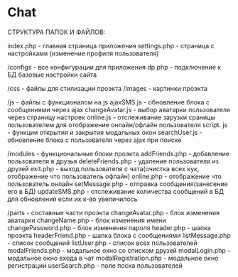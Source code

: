 # Chat

СТРУКТУРА ПАПОК И ФАЙЛОВ:

index.php - главная страница приложения
settings.php - страница с настройками (изменение профиля пользователя)


/configs - все конфигурации для приложения
	dp.php - подключение к БД
	базовые настройки сайта

/css - файлы для стилизации проэкта
    /images - картинки проэкта

/js - файлы с функционалом на js
    ajaxSMS.js - обновление блока с сообщениями через ajax
    changeAvatar.js - выбор аватарки пользователя через страницу настроек
    online.js - отслеживание зарузки сраницы пользователем для 
                отображение онлайн/офлайн пользователя
    script. js -  функции открытия и закрытия модальных окон
    searchUser.js - обновление блока с пользователя через ajax при поиске

/modulеs - функциональные блоки проэкта 
	addFriends.php - добавление пользователя в друзья
    deleteFriends.php - удаление пользователя из друзей
    exit.php - выход пользователя с чата(очистка всех кук, 
                отображение что пользователь офлайн)
    online.php - отображение что пользователь онлайн
    setMessage.php - отправка сообщения(занесение его в БД)
    updateSMS.php - отслеживание количества сообщений в БД для обновления 
                    если их к-во увеличилось

/parts - составные части проэкта
    changeAvatar.php - блок изменения аватарки
    changeName.php - блок изменения имени
    changePassword.php - блок изменения пароля 
    header.php - шапка проэкта
    headerFriend.php - шапка блока с сообщениями
    listMessage.php - список сообщений
    listUser.php -  список всех пользователей
    modalFriends.php - модальное окно со списком друзей
    modalLogin.php - модальное окно входа в чат
    modalRegistration.php - модальное окно регистрации
    userSearch.php - поле поска пользователей